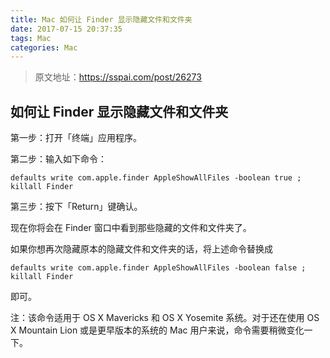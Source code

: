 ```yaml
---
title: Mac 如何让 Finder 显示隐藏文件和文件夹
date: 2017-07-15 20:37:35
tags: Mac
categories: Mac
---
```


> 原文地址：https://sspai.com/post/26273

## 如何让 Finder 显示隐藏文件和文件夹

第一步：打开「终端」应用程序。

第二步：输入如下命令：

```
defaults write com.apple.finder AppleShowAllFiles -boolean true ; killall Finder
```

第三步：按下「Return」键确认。

<!-- more -->

现在你将会在 Finder 窗口中看到那些隐藏的文件和文件夹了。

如果你想再次隐藏原本的隐藏文件和文件夹的话，将上述命令替换成

```
defaults write com.apple.finder AppleShowAllFiles -boolean false ; killall Finder
```

即可。

注：该命令适用于 OS X Mavericks 和 OS X Yosemite 系统。对于还在使用 OS X Mountain Lion 或是更早版本的系统的 Mac 用户来说，命令需要稍微变化一下。


